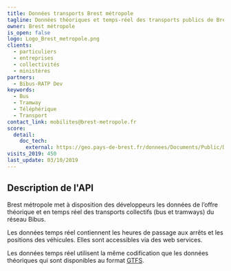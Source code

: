 ```yaml
---
title: Données transports Brest métropole
tagline: Données théoriques et temps-réel des transports publics de Brest métropole
owner: Brest métropole
is_open: false
logo: Logo_Brest_metropole.png
clients:
  - particuliers
  - entreprises
  - collectivités
  - ministères
partners:
  - Bibus-RATP Dev
keywords:
  - Bus
  - Tramway
  - Téléphérique
  - Transport
contact_link: mobilites@brest-metropole.fr
score:
  detail:
    doc_tech:
      external: https://geo.pays-de-brest.fr/donnees/Documents/Public/DocWebServicesTransport.pdf
visits_2019: 450
last_update: 03/10/2019
---
```


## Description de l'API

Brest métropole met à disposition des développeurs les données de l’offre théorique et en temps réel des transports collectifs (bus et tramways) du réseau Bibus.

Les données temps réel contiennent les heures de passage aux arrêts et les positions des véhicules. Elles sont accessibles via des web services.

Les données temps réel utilisent la même codification que les données théoriques qui sont disponibles au format [GTFS](https://fr.wikipedia.org/wiki/General_Transit_Feed_Specification).
